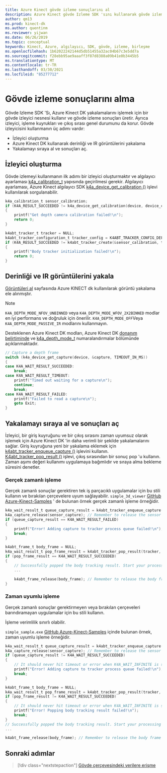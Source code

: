 ```yaml
---
title: Azure Kinect gövde izleme sonuçlarını al
description: Azure Kinect gövde Izleme SDK 'sını kullanarak gövde izleme sonuçlarının nasıl alınacağını öğrenin.
author: qm13
ms.prod: kinect-dk
ms.author: quentinm
ms.reviewer: yijwan
ms.date: 06/26/2019
ms.topic: conceptual
keywords: Kinect, Azure, algılayıcı, SDK, gövde, izleme, birleşme
ms.openlocfilehash: 1b62022242144d5db51455a32ac04b67c3e5dd7a
ms.sourcegitcommit: f28ebb95ae9aaaff3f87d8388a09b41e0b3445b5
ms.translationtype: MT
ms.contentlocale: tr-TR
ms.lasthandoff: 03/30/2021
ms.locfileid: "85277712"
---
```

# <a name="get-body-tracking-results"></a>Gövde izleme sonuçlarını alma

Gövde Izleme SDK 'Sı, Azure Kinect DK yakalamalarını işlemek için bir gövde izleyici nesnesi kullanır ve gövde izleme sonuçları üretir. Ayrıca izleyici, işleme kuyrukları ve çıkış sırası genel durumunu da korur. Gövde izleyicisini kullanmanın üç adımı vardır:

- İzleyici oluşturma
- Azure Kinect DK kullanarak derinliği ve IR görüntülerini yakalama
- Yakalamayı sıraya al ve sonuçları aç.

## <a name="create-a-tracker"></a>İzleyici oluşturma


Gövde izlemeyi kullanmanın ilk adımı bir izleyici oluşturmaktır ve algılayıcı ayarlaması [k4a_calibration_t](https://microsoft.github.io/Azure-Kinect-Sensor-SDK/master/structk4a__calibration__t.html) yapısında geçirilmesi gerekir. Algılayıcı ayarlaması, Azure Kinect algılayıcı SDK [k4a_device_get_calibration ()](https://microsoft.github.io/Azure-Kinect-Sensor-SDK/master/group___functions_ga4e43940d8d8db48da266c7a7842c8d78.html#ga4e43940d8d8db48da266c7a7842c8d78) işlevi kullanılarak sorgulanabilir.

```C
k4a_calibration_t sensor_calibration;
if (K4A_RESULT_SUCCEEDED != k4a_device_get_calibration(device, device_config.depth_mode, K4A_COLOR_RESOLUTION_OFF, &sensor_calibration))
{
    printf("Get depth camera calibration failed!\n");
    return 0;
}

k4abt_tracker_t tracker = NULL;
k4abt_tracker_configuration_t tracker_config = K4ABT_TRACKER_CONFIG_DEFAULT;
if (K4A_RESULT_SUCCEEDED != k4abt_tracker_create(&sensor_calibration, tracker_config, &tracker))
{
    printf("Body tracker initialization failed!\n");
    return 0;
}
```

## <a name="capture-depth-and-ir-images"></a>Derinliği ve IR görüntülerini yakala

[Görüntüleri al](retrieve-images.md) sayfasında Azure KINECT dk kullanılarak görüntü yakalama ele alınmıştır.

>[!NOTE]
> `K4A_DEPTH_MODE_NFOV_UNBINNED` veya `K4A_DEPTH_MODE_WFOV_2X2BINNED` modlar en iyi performans ve doğruluk için önerilir. `K4A_DEPTH_MODE_OFF`Veya `K4A_DEPTH_MODE_PASSIVE_IR` modlarını kullanmayın.

Desteklenen Azure Kinect DK modları, Azure Kinect DK [donanım belirtiminde](hardware-specification.md) ve [k4a_depth_mode_t](https://microsoft.github.io/Azure-Kinect-Sensor-SDK/master/group___enumerations_ga3507ee60c1ffe1909096e2080dd2a05d.html#ga3507ee60c1ffe1909096e2080dd2a05d) numaralandırmalar bölümünde açıklanmaktadır.

```C
// Capture a depth frame
switch (k4a_device_get_capture(device, &capture, TIMEOUT_IN_MS))
{
case K4A_WAIT_RESULT_SUCCEEDED:
    break;
case K4A_WAIT_RESULT_TIMEOUT:
    printf("Timed out waiting for a capture\n");
    continue;
    break;
case K4A_WAIT_RESULT_FAILED:
    printf("Failed to read a capture\n");
    goto Exit;
}
```

## <a name="enqueue-the-capture-and-pop-the-results"></a>Yakalamayı sıraya al ve sonuçları aç

İzleyici, bir giriş kuyruğunu ve bir çıkış sırasını zaman uyumsuz olarak işlemek için Azure Kinect DK 'in daha verimli bir şekilde yakalamalarını sağlar. Giriş kuyruğuna yeni bir yakalama eklemek için [k4abt_tracker_enqueue_capture ()](https://microsoft.github.io/Azure-Kinect-Body-Tracking/release/1.x.x/group__btfunctions_ga093becd9bb4a63f5f4d56f58097a7b1e.html#ga093becd9bb4a63f5f4d56f58097a7b1e) işlevini kullanın. [K4abt_tracker_pop_result ()](https://microsoft.github.io/Azure-Kinect-Body-Tracking/release/1.x.x/group__btfunctions_gaaf446fb1579cbbe0b6af824ee0a7458b.html#gaaf446fb1579cbbe0b6af824ee0a7458b) işlevi, çıkış sırasından bir sonuç pop 'u kullanın. Zaman aşımı değeri kullanımı uygulamaya bağımlıdır ve sıraya alma bekleme süresini denetler.

### <a name="real-time-processing"></a>Gerçek zamanlı işleme
Gerçek zamanlı sonuçlar gerektiren tek iş parçacıklı uygulamalar için bu stili kullanın ve bırakılan çerçevelere uyum sağlayabilir. `simple_3d_viewer` [GitHub Azure-Kinect-Samples](https://github.com/microsoft/Azure-Kinect-Samples) ' de bulunan örnek gerçek zamanlı işleme örneğidir.

```C
k4a_wait_result_t queue_capture_result = k4abt_tracker_enqueue_capture(tracker, sensor_capture, 0);
k4a_capture_release(sensor_capture); // Remember to release the sensor capture once you finish using it
if (queue_capture_result == K4A_WAIT_RESULT_FAILED)
{
    printf("Error! Adding capture to tracker process queue failed!\n");
    break;
}

k4abt_frame_t body_frame = NULL;
k4a_wait_result_t pop_frame_result = k4abt_tracker_pop_result(tracker, &body_frame, 0);
if (pop_frame_result == K4A_WAIT_RESULT_SUCCEEDED)
{
    // Successfully popped the body tracking result. Start your processing
    ...

    k4abt_frame_release(body_frame); // Remember to release the body frame once you finish using it
}
```

### <a name="synchronous-processing"></a>Zaman uyumlu işleme
Gerçek zamanlı sonuçlar gerektirmeyen veya bırakılan çerçeveleri barındıramayan uygulamalar için bu stili kullanın.

İşleme verimlilik sınırlı olabilir.

`simple_sample.exe` [GitHub Azure-Kinect-Samples](https://github.com/microsoft/Azure-Kinect-Samples) içinde bulunan örnek, zaman uyumlu işleme örneğidir.

```C
k4a_wait_result_t queue_capture_result = k4abt_tracker_enqueue_capture(tracker, sensor_capture, K4A_WAIT_INFINITE);
k4a_capture_release(sensor_capture); // Remember to release the sensor capture once you finish using it
if (queue_capture_result != K4A_WAIT_RESULT_SUCCEEDED)
{
    // It should never hit timeout or error when K4A_WAIT_INFINITE is set.
    printf("Error! Adding capture to tracker process queue failed!\n");
    break;
}

k4abt_frame_t body_frame = NULL;
k4a_wait_result_t pop_frame_result = k4abt_tracker_pop_result(tracker, &body_frame, K4A_WAIT_INFINITE);
if (pop_frame_result != K4A_WAIT_RESULT_SUCCEEDED)
{
    // It should never hit timeout or error when K4A_WAIT_INFINITE is set.
    printf("Error! Popping body tracking result failed!\n");
    break;
}
// Successfully popped the body tracking result. Start your processing
...

k4abt_frame_release(body_frame); // Remember to release the body frame once you finish using it
```

## <a name="next-steps"></a>Sonraki adımlar

> [!div class="nextstepaction"]
>[Gövde çerçevesindeki verilere erişme](access-data-body-frame.md)
